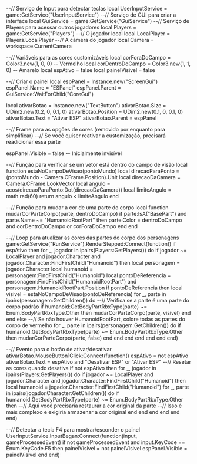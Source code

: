 --// Serviço de Input para detectar teclas
local UserInputService = game:GetService("UserInputService")
--// Serviço de GUI para criar a interface
local GuiService = game:GetService("GuiService")
--// Serviço de Players para acessar outros jogadores
local Players = game:GetService("Players")
--// O jogador local
local LocalPlayer = Players.LocalPlayer
--// A câmera do jogador
local Camera = workspace.CurrentCamera

--// Variáveis para as cores customizáveis
local corForaDoCampo = Color3.new(1, 0, 0) -- Vermelho
local corDentroDoCampo = Color3.new(1, 1, 0) -- Amarelo
local espAtivo = false
local painelVisivel = false

--// Criar o painel
local espPanel = Instance.new("ScreenGui")
espPanel.Name = "ESPanel"
espPanel.Parent = GuiService:WaitForChild("CoreGui")

local ativarBotao = Instance.new("TextButton")
ativarBotao.Size = UDim2.new(0.2, 0, 0.1, 0)
ativarBotao.Position = UDim2.new(0.1, 0, 0.1, 0)
ativarBotao.Text = "Ativar ESP"
ativarBotao.Parent = espPanel

--// Frame para as opções de cores (removido por enquanto para simplificar)
--// Se você quiser reativar a customização, precisará readicionar essa parte

espPanel.Visible = false -- Inicialmente invisível

--// Função para verificar se um vetor está dentro do campo de visão
local function estaNoCampoDeVisao(pontoMundo)
    local direcaoParaPonto = (pontoMundo - Camera.CFrame.Position).Unit
    local direcaoDaCamera = Camera.CFrame.LookVector
    local angulo = acos(direcaoParaPonto:Dot(direcaoDaCamera))
    local limiteAngulo = math.rad(60)
    return angulo < limiteAngulo
end

--// Função para mudar a cor de uma parte do corpo
local function mudarCorParteCorpo(parte, dentroDoCampo)
    if parte:IsA("BasePart") and parte.Name ~= "HumanoidRootPart" then
        parte.Color = dentroDoCampo and corDentroDoCampo or corForaDoCampo
    end
end

--// Loop para atualizar as cores das partes do corpo dos personagens
game:GetService("RunService").RenderStepped:Connect(function()
    if espAtivo then
        for _, jogador in ipairs(Players:GetPlayers()) do
            if jogador ~= LocalPlayer and jogador.Character and jogador.Character:FindFirstChild("Humanoid") then
                local personagem = jogador.Character
                local humanoid = personagem:FindFirstChild("Humanoid")
                local pontoDeReferencia = personagem:FindFirstChild("HumanoidRootPart") and personagem.HumanoidRootPart.Position
                if pontoDeReferencia then
                    local visivel = estaNoCampoDeVisao(pontoDeReferencia)
                    for _, parte in ipairs(personagem:GetChildren()) do
                        --// Verifica se a parte é uma parte do corpo padrão
                        if humanoid:GetBodyPartRbxType(parte) ~= Enum.BodyPartRbxType.Other then
                            mudarCorParteCorpo(parte, visivel)
                        end
                    end
                else
                    --// Se não houver HumanoidRootPart, colore todas as partes do corpo de vermelho
                    for _, parte in ipairs(personagem:GetChildren()) do
                        if humanoid:GetBodyPartRbxType(parte) ~= Enum.BodyPartRbxType.Other then
                            mudarCorParteCorpo(parte, false)
                        end
                    end
                end
            end
        end
    end
end)

--// Evento para o botão de ativar/desativar
ativarBotao.MouseButton1Click:Connect(function()
    espAtivo = not espAtivo
    ativarBotao.Text = espAtivo and "Desativar ESP" or "Ativar ESP"
    --// Resetar as cores quando desativa
    if not espAtivo then
        for _, jogador in ipairs(Players:GetPlayers()) do
            if jogador ~= LocalPlayer and jogador.Character and jogador.Character:FindFirstChild("Humanoid") then
                local humanoid = jogador.Character:FindFirstChild("Humanoid")
                for _, parte in ipairs(jogador.Character:GetChildren()) do
                    if humanoid:GetBodyPartRbxType(parte) ~= Enum.BodyPartRbxType.Other then
                        --// Aqui você precisaria restaurar a cor original da parte
                        --// Isso é mais complexo e exigiria armazenar a cor original
                    end
                end
            end
        end
    end
end)

--// Detectar a tecla F4 para mostrar/esconder o painel
UserInputService.InputBegan:Connect(function(input, gameProcessedEvent)
    if not gameProcessedEvent and input.KeyCode == Enum.KeyCode.F5 then
        painelVisivel = not painelVisivel
        espPanel.Visible = painelVisivel
    end
end)
